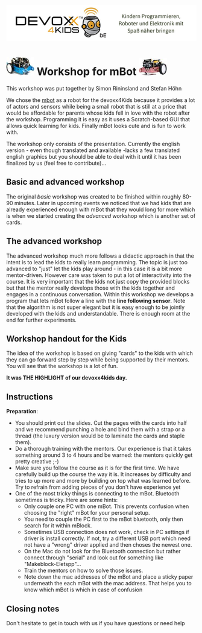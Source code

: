 ![Devoxx4Kids](./logo.jpg)



# ![Devoxx4Kids](./mbot-left.jpg)  Workshop for mBot  ![Devoxx4Kids](./mbot-right.jpg)

This workshop was put together by Simon Rininsland and Stefan Höhn

We chose the [mbot](http://makeblock.com/mbot-stem-educational-robot-kit-for-kids/) as a robot for the devoxx4Kids because it provides a lot of actors and sensors while being a small robot that is still at a price that would be affordable for parents whose kids fell in love with the robot after the workshop. Programming it is easy as it uses a Scratch-based GUI that allows quick learning for kids. Finally mBot looks cute and is fun to work with.

The workshop only consists of the presentation. Currently the english version - even though translated and available -lacks a few translated english graphics but you should be able to deal with it until it has been finalized by us (feel free to contribute)...

## Basic and advanced workshop
The original *basic* workshop was created to be finished within roughly 80-90 minutes. Later in upcoming events we noticed that we had kids that are already experienced enough with mBot that they would long for more which is when we started creating the *advanced* workshop which is another set of cards.

## The advanced workshop
The advanced workshop much more follows a didactic approach in that the intent is to lead the kids to really learn programming. The topic is just too advanced to "just" let the kids play around - in this case it is a bit more mentor-driven. However care was taken to put a lot of interactivity into the course. It is very important that the kids not just copy the provided blocks but that the mentor really develops those with the kids together and engages in a continuous conversation.
Within this workshop we develops a program that lets mBot follow a line with the **line following sensor**. Note that the algorithm is not super elegant but it is easy enough to be jointly developed with the kids and understandable. There is enough room at the end for further experiments.


## Workshop handout for the Kids
The idea of the workshop is based on giving "cards" to the kids with which they can go forward step by step while being supported by their mentors. You will see that the workshop is a lot of fun.

**It was THE HIGHLIGHT of our devoxx4kids day.**

## Instructions

**Preparation**:
* You should print out the slides. Cut the pages with the cards into half and we recommend punching a hole and bind them with a strap or a thread (the luxury version would be to laminate the cards and staple them).
* Do a thorough training with the mentors. Our experience is that it takes something around 3 to 4 hours and be warned: the mentors quickly get pretty creative ;-)
* Make sure you follow the course as it is for the first time. We have carefully build up the course the way it is. It increases by difficulty and tries to up more and more by building on top what was learned before. Try to refrain from adding pieces of you don't have experience yet
* One of the most tricky things is connecting to the mBot. Bluetooth sometimes is tricky. Here are some hints:
    * Only couple one PC with one mBot. This prevents confusion when choosing the "right" mBot for your personal setup.
    * You need to couple the PC first to the mBot bluetooth, only then search for it within mBlock.
    * Sometimes USB connection does not work, check in PC settings if driver is install correctly. If not, try a different USB port which need not have a "wrong" driver applied and then choses the newest one.
    * On the Mac do not look for the Bluetooth connection but rather connect through "serial" and look out for something like "Makeblock-Eletspp"...
    * Train the mentors on how to solve those issues.
    * Note down the mac addresses of the mBot and place a sticky paper underneath the each mBot with the mac address. That helps you to know which mBot is which in case of confusion

## Closing notes
Don't hesitate to get in touch with us if you have questions or need help
